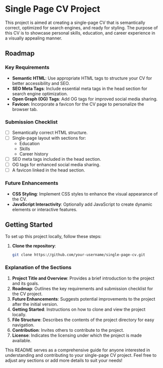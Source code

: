 # Single Page CV Project

This project is aimed at creating a single-page CV that is semantically correct, optimized for search engines, and ready for styling. The purpose of this CV is to showcase personal skills, education, and career experience in a visually appealing manner.

## Roadmap

### Key Requirements

- **Semantic HTML**: Use appropriate HTML tags to structure your CV for better accessibility and SEO.
- **SEO Meta Tags**: Include essential meta tags in the head section for search engine optimization.
- **Open Graph (OG) Tags**: Add OG tags for improved social media sharing.
- **Favicon**: Incorporate a favicon for the CV page to personalize the browser tab.

### Submission Checklist

- [ ] Semantically correct HTML structure.
- [ ] Single-page layout with sections for:
  - Education
  - Skills
  - Career history
- [ ] SEO meta tags included in the head section.
- [ ] OG tags for enhanced social media sharing.
- [ ] A favicon linked in the head section.

### Future Enhancements

- **CSS Styling**: Implement CSS styles to enhance the visual appearance of the CV.
- **JavaScript Interactivity**: Optionally add JavaScript to create dynamic elements or interactive features.

## Getting Started

To set up this project locally, follow these steps:

1. **Clone the repository**:
   ```bash
   git clone https://github.com/your-username/single-page-cv.git
   ```

### Explanation of the Sections

1. **Project Title and Overview**: Provides a brief introduction to the project and its goals.
2. **Roadmap**: Outlines the key requirements and submission checklist for the CV project.
3. **Future Enhancements**: Suggests potential improvements to the project after the initial version.
4. **Getting Started**: Instructions on how to clone and view the project locally.
5. **File Structure**: Describes the contents of the project directory for easy navigation.
6. **Contribution**: Invites others to contribute to the project.
7. **License**: Indicates the licensing under which the project is made available.

This README serves as a comprehensive guide for anyone interested in understanding and contributing to your single-page CV project. Feel free to adjust any sections or add more details to suit your needs!
